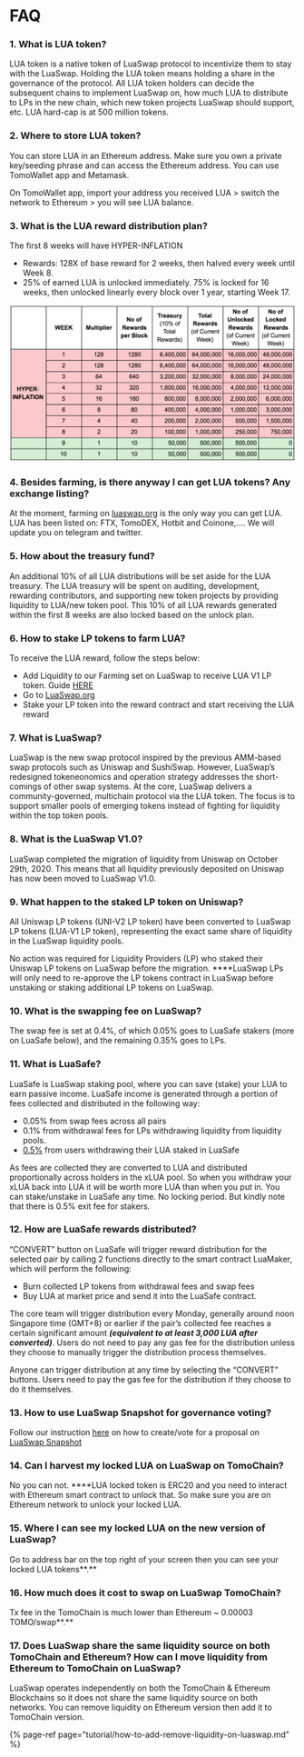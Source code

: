 # FAQ

### 1. What is LUA token?

LUA token is a native token of LuaSwap protocol to incentivize them to stay with the LuaSwap. Holding the LUA token means holding a share in the governance of the protocol. All LUA token holders can decide the subsequent chains to implement LuaSwap on, how much LUA to distribute to LPs in the new chain, which new token projects LuaSwap should support, etc. LUA hard-cap is at 500 million tokens.

### 2. Where to store LUA token?

You can store LUA in an Ethereum address. Make sure you own a private key/seeding phrase and can access the Ethereum address. You can use TomoWallet app and Metamask.

On TomoWallet app, import your address you received LUA &gt; switch the network to Ethereum &gt; you will see LUA balance.

### 3. What is the LUA reward distribution plan?

The first 8 weeks will have HYPER-INFLATION

* Rewards: 128X of base reward for 2 weeks, then halved every week until Week 8.
* 25% of earned LUA is unlocked immediately. 75% is locked for 16 weeks, then unlocked linearly every block over 1 year, starting Week 17.

![](../.gitbook/assets/screen-shot-2020-09-25-at-14.53.24.png)

### 4. Besides farming, is there anyway I can get LUA tokens? Any exchange listing?

At the moment, farming on [luaswap.org](http://luaswap.org/) is the only way you can get LUA. LUA has been listed on:  FTX, TomoDEX, Hotbit and Coinone,.... We will update you on telegram and twitter.

### 5. How about the treasury fund?

An additional 10% of all LUA distributions will be set aside for the LUA treasury. The LUA treasury will be spent on auditing, development, rewarding contributors, and supporting new token projects by providing liquidity to LUA/new token pool. This 10% of all LUA rewards generated within the first 8 weeks are also locked based on the unlock plan.

### 6. How to stake LP tokens to farm LUA?

To receive the LUA reward, follow the steps below: 

*  Add Liquidity to our Farming set on LuaSwap to receive LUA V1 LP token. Guide [HERE](tutorial/how-to-add-remove-liquidity-on-luaswap.md) 
* Go to [LuaSwap.org](http://luaswap.org/) 
* Stake your LP token into the reward contract and start receiving the LUA reward

### 7. What is LuaSwap?

LuaSwap is the new swap protocol inspired by the previous AMM-based swap protocols such as Uniswap and SushiSwap. However, LuaSwap’s redesigned tokeneonomics and operation strategy addresses the short-comings of other swap systems. At the core, LuaSwap delivers a community-governed, multichain protocol via the LUA token. The focus is to support smaller pools of emerging tokens instead of fighting for liquidity within the top token pools.

### 8. What is the LuaSwap V1.0? 

LuaSwap completed the migration of liquidity from Uniswap on October 29th, 2020. This means that all liquidity previously deposited on Uniswap has now been moved to LuaSwap V1.0. 

### 9. What happen to the staked LP token on Uniswap?

All Uniswap LP tokens \(UNI-V2 LP token\) have been converted to LuaSwap LP tokens \(LUA-V1 LP token\), representing the exact same share of liquidity in the LuaSwap liquidity pools.

No action was required for Liquidity Providers \(LP\) who staked their Uniswap LP tokens on LuaSwap before the migration. ****LuaSwap LPs will only need to re-approve the LP tokens contract in LuaSwap before unstaking or staking additional LP tokens on LuaSwap.

### 10. What is the swapping fee on LuaSwap?

The swap fee is set at 0.4%, of which 0.05% goes to LuaSafe stakers \(more on LuaSafe below\), and the remaining 0.35% goes to LPs.

### 11. What is LuaSafe?

LuaSafe is LuaSwap staking pool, where you can save \(stake\) your LUA to earn passive income. LuaSafe income is generated through a portion of fees collected and distributed in the following way:

* 0.05% from swap fees across all pairs 
* 0.1% from withdrawal fees for LPs withdrawing liquidity from liquidity pools.
* [0.5%](https://snapshot.luaswap.org/#/luaswap/proposal/QmRheZC6Ap1u2myBkL3CAbKft6Lnw4oHvEDh1RDAuNK8iA) from users withdrawing their LUA staked in LuaSafe

As fees are collected they are converted to LUA and distributed proportionally across holders in the xLUA pool. So when you withdraw your xLUA back into LUA it will be worth more LUA than when you put in. You can stake/unstake in LuaSafe any time. No locking period. But kindly note that there is 0.5% exit fee for stakers.

### 12. How are LuaSafe rewards distributed?

“CONVERT” button on LuaSafe will trigger reward distribution for the selected pair by calling 2 functions directly to the smart contract LuaMaker, which will perform the following:

* Burn collected LP tokens from withdrawal fees and swap fees
* Buy LUA at market price and send it into the LuaSafe contract.

The core team will trigger distribution every Monday, generally around noon Singapore time \(GMT+8\) or earlier if the pair’s collected fee reaches a certain significant amount _**\(equivalent to at least 3,000 LUA after converted\)**_. Users do not need to pay any gas fee for the distribution unless they choose to manually trigger the distribution process themselves.

Anyone can trigger distribution at any time by selecting the “CONVERT” buttons. Users need to pay the gas fee for the distribution if they choose to do it themselves.

### 13. How to use LuaSwap Snapshot for governance voting?

Follow our instruction [here](tutorial/how-to-use-luaswap-snapshot-for-governance-voting.md) on how to create/vote for a proposal on [LuaSwap Snapshot ](https://snapshot.luaswap.org/)

### **14. Can I harvest my locked LUA on LuaSwap on TomoChain?**

No you can not. ****LUA locked token is ERC20 and you need to interact with Ethereum smart contract to unlock that. So make sure you are on Ethereum network to unlock your locked LUA.

### **15. Where I can see my locked LUA on the new version of LuaSwap?**

Go to address bar on the top right of your screen then you can see your locked LUA tokens**.**

### **16. How much does it cost to swap on LuaSwap TomoChain?**

Tx fee in the TomoChain is much lower than Ethereum ~ 0.00003 TOMO/swap**.**

### **17. Does LuaSwap share the same liquidity source on both TomoChain and Ethereum? How can I move liquidity from Ethereum to TomoChain on LuaSwap?**

LuaSwap operates independently on both the TomoChain & Ethereum Blockchains so it does not share the same liquidity source on both networks. You can remove liquidity on Ethereum version then add it to TomoChain version.

{% page-ref page="tutorial/how-to-add-remove-liquidity-on-luaswap.md" %}



  


  


  






